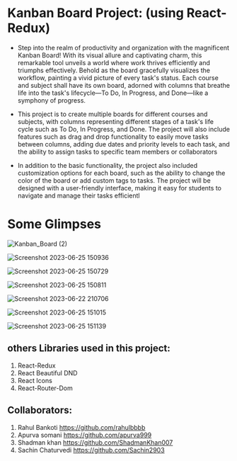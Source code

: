 # Kanban Board Project: (using React-Redux)

* Step into the realm of productivity and organization with the magnificent Kanban Board! With its visual allure and captivating charm, this remarkable tool unveils a world where work thrives efficiently and triumphs effectively. Behold as the board gracefully visualizes the workflow, painting a vivid picture of every task's status. Each course and subject shall have its own board, adorned with columns that breathe life into the task's lifecycle—To Do, In Progress, and Done—like a symphony of progress.

* This project is to create multiple boards for different courses and subjects, with columns representing different stages of a task's life cycle such as To Do, In Progress, and Done. The project will also include features such as drag and drop functionality to easily move tasks between columns, adding due dates and priority levels to each task, and the ability to assign tasks to specific team members or collaborators

* In addition to the basic functionality, the project also included customization options for each board, such as the ability to change the color of the board or add custom tags to tasks. The project will be designed with a user-friendly interface, making it easy for students to navigate and manage their tasks efficientl


# Some Glimpses

![Kanban_Board (2)](https://github.com/Sachin2903/Kanban_Board_clone/assets/92660783/a6ebdc65-6f1f-40d7-99c8-7b5219e23b07)

![Screenshot 2023-06-25 150936](https://github.com/rahulbbbb/Kanban-Board/assets/124687528/a50fb83e-6dab-4637-a34d-b4f3d696ef76)

![Screenshot 2023-06-25 150729](https://github.com/rahulbbbb/Kanban-Board/assets/124687528/e6b23d7b-654d-4b4b-8ffc-995cf99b567f)

![Screenshot 2023-06-25 150811](https://github.com/rahulbbbb/Kanban-Board/assets/124687528/d8e519b2-1c0f-45f2-acf1-14a95018d9b5)

![Screenshot 2023-06-22 210706](https://github.com/rahulbbbb/Kanban-Board/assets/124687528/9f7e7dd8-af52-48de-9c75-21909ec7ea84)

![Screenshot 2023-06-25 151015](https://github.com/rahulbbbb/Kanban-Board/assets/124687528/caf497be-c545-4561-b184-d8a739296a5c)

![Screenshot 2023-06-25 151139](https://github.com/rahulbbbb/Kanban-Board/assets/124687528/b6969e73-7d68-483f-8deb-58db78ca2db4)




## others Libraries used in this project:
1. React-Redux
2. React Beautiful DND
3. React Icons 
4. React-Router-Dom

## Collaborators:
1. Rahul Bankoti https://github.com/rahulbbbb
2. Apurva somani https://github.com/apurva999
3. Shadman khan https://github.com/ShadmanKhan007
4. Sachin Chaturvedi https://github.com/Sachin2903
